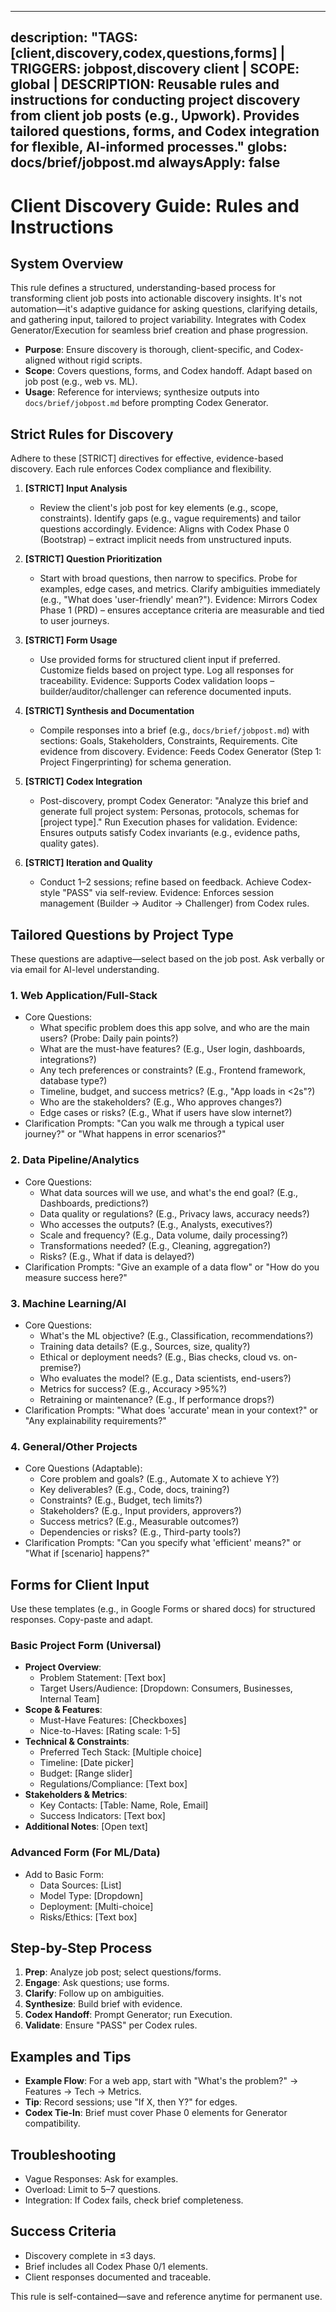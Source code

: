 
---
description: "TAGS: [client,discovery,codex,questions,forms] | TRIGGERS: jobpost,discovery client | SCOPE: global | DESCRIPTION: Reusable rules and instructions for conducting project discovery from client job posts (e.g., Upwork). Provides tailored questions, forms, and Codex integration for flexible, AI-informed processes."
globs: docs/brief/jobpost.md
alwaysApply: false
---


# Client Discovery Guide: Rules and Instructions

## System Overview
This rule defines a structured, understanding-based process for transforming client job posts into actionable discovery insights. It's not automation—it's adaptive guidance for asking questions, clarifying details, and gathering input, tailored to project variability. Integrates with Codex Generator/Execution for seamless brief creation and phase progression.

- **Purpose**: Ensure discovery is thorough, client-specific, and Codex-aligned without rigid scripts.
- **Scope**: Covers questions, forms, and Codex handoff. Adapt based on job post (e.g., web vs. ML).
- **Usage**: Reference for interviews; synthesize outputs into `docs/brief/jobpost.md` before prompting Codex Generator.

## Strict Rules for Discovery
Adhere to these [STRICT] directives for effective, evidence-based discovery. Each rule enforces Codex compliance and flexibility.

1. **[STRICT] Input Analysis**  
   - Review the client's job post for key elements (e.g., scope, constraints). Identify gaps (e.g., vague requirements) and tailor questions accordingly. Evidence: Aligns with Codex Phase 0 (Bootstrap) – extract implicit needs from unstructured inputs.

2. **[STRICT] Question Prioritization**  
   - Start with broad questions, then narrow to specifics. Probe for examples, edge cases, and metrics. Clarify ambiguities immediately (e.g., "What does 'user-friendly' mean?"). Evidence: Mirrors Codex Phase 1 (PRD) – ensures acceptance criteria are measurable and tied to user journeys.

3. **[STRICT] Form Usage**  
   - Use provided forms for structured client input if preferred. Customize fields based on project type. Log all responses for traceability. Evidence: Supports Codex validation loops – builder/auditor/challenger can reference documented inputs.

4. **[STRICT] Synthesis and Documentation**  
   - Compile responses into a brief (e.g., `docs/brief/jobpost.md`) with sections: Goals, Stakeholders, Constraints, Requirements. Cite evidence from discovery. Evidence: Feeds Codex Generator (Step 1: Project Fingerprinting) for schema generation.

5. **[STRICT] Codex Integration**  
   - Post-discovery, prompt Codex Generator: "Analyze this brief and generate full project system: Personas, protocols, schemas for [project type]." Run Execution phases for validation. Evidence: Ensures outputs satisfy Codex invariants (e.g., evidence paths, quality gates).

6. **[STRICT] Iteration and Quality**  
   - Conduct 1–2 sessions; refine based on feedback. Achieve Codex-style "PASS" via self-review. Evidence: Enforces session management (Builder → Auditor → Challenger) from Codex rules.

## Tailored Questions by Project Type
These questions are adaptive—select based on the job post. Ask verbally or via email for AI-level understanding.

### 1. Web Application/Full-Stack
   - Core Questions:
     - What specific problem does this app solve, and who are the main users? (Probe: Daily pain points?)
     - What are the must-have features? (E.g., User login, dashboards, integrations?)
     - Any tech preferences or constraints? (E.g., Frontend framework, database type?)
     - Timeline, budget, and success metrics? (E.g., "App loads in <2s"?)
     - Who are the stakeholders? (E.g., Who approves changes?)
     - Edge cases or risks? (E.g., What if users have slow internet?)
   - Clarification Prompts: "Can you walk me through a typical user journey?" or "What happens in error scenarios?"

### 2. Data Pipeline/Analytics
   - Core Questions:
     - What data sources will we use, and what's the end goal? (E.g., Dashboards, predictions?)
     - Data quality or regulations? (E.g., Privacy laws, accuracy needs?)
     - Who accesses the outputs? (E.g., Analysts, executives?)
     - Scale and frequency? (E.g., Data volume, daily processing?)
     - Transformations needed? (E.g., Cleaning, aggregation?)
     - Risks? (E.g., What if data is delayed?)
   - Clarification Prompts: "Give an example of a data flow" or "How do you measure success here?"

### 3. Machine Learning/AI
   - Core Questions:
     - What's the ML objective? (E.g., Classification, recommendations?)
     - Training data details? (E.g., Sources, size, quality?)
     - Ethical or deployment needs? (E.g., Bias checks, cloud vs. on-premise?)
     - Who evaluates the model? (E.g., Data scientists, end-users?)
     - Metrics for success? (E.g., Accuracy >95%?)
     - Retraining or maintenance? (E.g., If performance drops?)
   - Clarification Prompts: "What does 'accurate' mean in your context?" or "Any explainability requirements?"

### 4. General/Other Projects
   - Core Questions (Adaptable):
     - Core problem and goals? (E.g., Automate X to achieve Y?)
     - Key deliverables? (E.g., Code, docs, training?)
     - Constraints? (E.g., Budget, tech limits?)
     - Stakeholders? (E.g., Input providers, approvers?)
     - Success metrics? (E.g., Measurable outcomes?)
     - Dependencies or risks? (E.g., Third-party tools?)
   - Clarification Prompts: "Can you specify what 'efficient' means?" or "What if [scenario] happens?"

## Forms for Client Input
Use these templates (e.g., in Google Forms or shared docs) for structured responses. Copy-paste and adapt.

### Basic Project Form (Universal)
- **Project Overview**:
  - Problem Statement: [Text box]
  - Target Users/Audience: [Dropdown: Consumers, Businesses, Internal Team]
- **Scope & Features**:
  - Must-Have Features: [Checkboxes]
  - Nice-to-Haves: [Rating scale: 1-5]
- **Technical & Constraints**:
  - Preferred Tech Stack: [Multiple choice]
  - Timeline: [Date picker]
  - Budget: [Range slider]
  - Regulations/Compliance: [Text box]
- **Stakeholders & Metrics**:
  - Key Contacts: [Table: Name, Role, Email]
  - Success Indicators: [Text box]
- **Additional Notes**: [Open text]

### Advanced Form (For ML/Data)
- Add to Basic Form:
  - Data Sources: [List]
  - Model Type: [Dropdown]
  - Deployment: [Multi-choice]
  - Risks/Ethics: [Text box]

## Step-by-Step Process
1. **Prep**: Analyze job post; select questions/forms.
2. **Engage**: Ask questions; use forms.
3. **Clarify**: Follow up on ambiguities.
4. **Synthesize**: Build brief with evidence.
5. **Codex Handoff**: Prompt Generator; run Execution.
6. **Validate**: Ensure "PASS" per Codex rules.

## Examples and Tips
- **Example Flow**: For a web app, start with "What's the problem?" → Features → Tech → Metrics.
- **Tip**: Record sessions; use "If X, then Y?" for edges.
- **Codex Tie-In**: Brief must cover Phase 0 elements for Generator compatibility.

## Troubleshooting
- Vague Responses: Ask for examples.
- Overload: Limit to 5–7 questions.
- Integration: If Codex fails, check brief completeness.

## Success Criteria
- Discovery complete in ≤3 days.
- Brief includes all Codex Phase 0/1 elements.
- Client responses documented and traceable.

This rule is self-contained—save and reference anytime for permanent use.